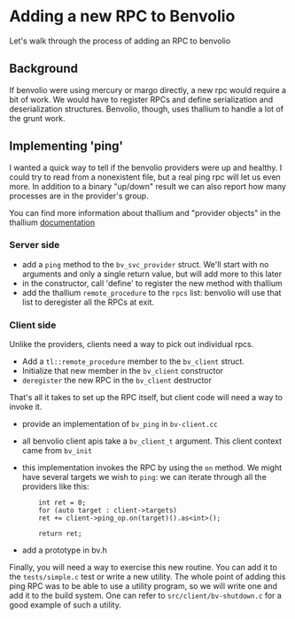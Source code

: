 # Adding a new RPC to Benvolio

Let's walk through the process of adding an RPC to benvolio

## Background

If benvolio were using mercury or margo directly, a new rpc would require a bit
of work.  We would have to register RPCs and define serialization and
deserialization structures.  Benvolio, though, uses thallium to handle a lot of
the grunt work.


## Implementing 'ping'

I wanted a quick way to tell if the benvolio providers were up and healthy.  I
could try to read from a nonexistent file, but a real ping rpc will let us even
more.  In addition to a binary "up/down" result we can also report how many
processes are in the provider's group.


You can find more information about thallium and "provider objects" in the
thallium
[documentation](https://mochi.readthedocs.io/en/latest/thallium/09_providers.html)

### Server side

- add a `ping` method to the `bv_svc_provider` struct.  We'll start with no
  arguments and only a single return value, but will add more to this later
- in the constructor, call 'define' to register the new method with thallium
- add the thallium `remote_procedure` to the `rpcs` list: benvolio will use that
  list to deregister all the RPCs at exit.

### Client side

Unlike the providers, clients need a way to pick out individual rpcs.
- Add a `tl::remote_procedure` member to the `bv_client` struct.
- Initialize that new member in the `bv_client` constructor
- `deregister` the new RPC in the `bv_client` destructor

That's all it takes to set up the RPC itself, but client code will need a way to invoke it.
- provide an implementation of `bv_ping` in `bv-client.cc`
- all benvolio client apis take a `bv_client_t` argument.  This client context
  came from `bv_init`
- this implementation invokes the RPC by using the `on` method.  We might have
  several targets we wish to `ping`: we can iterate through all the providers
  like this:

    ```
        int ret = 0;
        for (auto target : client->targets)
	    ret += client->ping_op.on(target)().as<int>();

        return ret;
    ```

- add a prototype in bv.h

Finally, you will need a way to exercise this new routine.  You can add it to
the `tests/simple.c` test or write a new utility.  The whole point of adding
this ping RPC was to be able to use a utility program, so we will write one and
add it to the build system.  One can refer to `src/client/bv-shutdown.c`
for a good example of such a utility.
